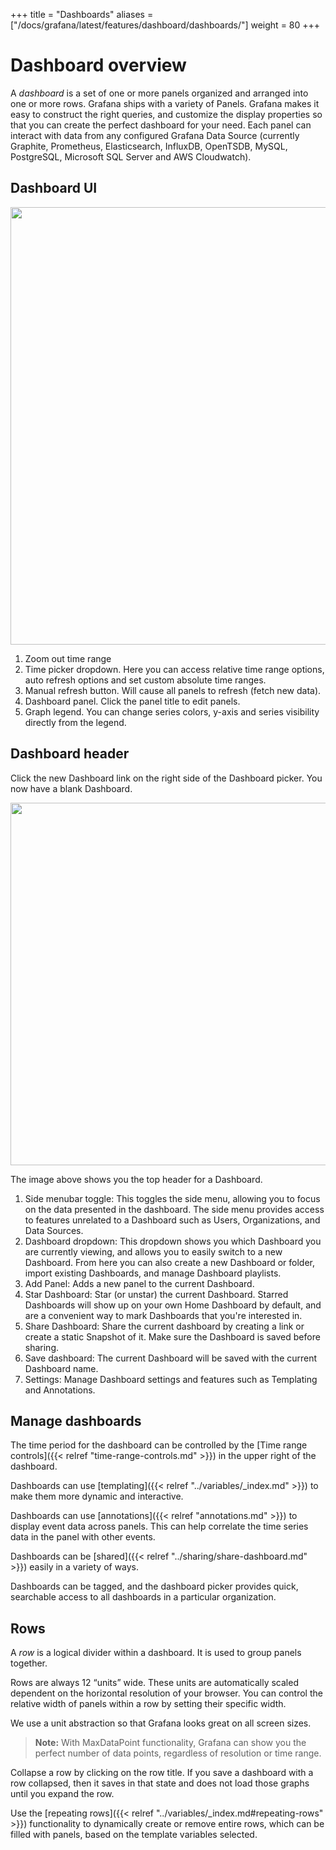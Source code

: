 +++
title = "Dashboards"
aliases = ["/docs/grafana/latest/features/dashboard/dashboards/"]
weight = 80
+++

# Dashboard overview

A _dashboard_ is a set of one or more panels organized and arranged into one or more rows. Grafana ships with a variety of Panels. Grafana makes it easy to construct the right queries, and customize the display properties so that you can create the perfect dashboard for your need. Each panel can interact with data from any configured Grafana Data Source (currently Graphite, Prometheus, Elasticsearch, InfluxDB, OpenTSDB, MySQL, PostgreSQL, Microsoft SQL Server and AWS Cloudwatch).

## Dashboard UI

<img src="/img/docs/v50/dashboard_annotated.png" class="no-shadow" width="700px">

1. Zoom out time range
1. Time picker dropdown. Here you can access relative time range options, auto refresh options and set custom absolute time ranges.
1. Manual refresh button. Will cause all panels to refresh (fetch new data).
1. Dashboard panel. Click the panel title to edit panels.
1. Graph legend. You can change series colors, y-axis and series visibility directly from the legend.

## Dashboard header

Click the new Dashboard link on the right side of the Dashboard picker. You now have a blank Dashboard.

<img class="no-shadow" src="/img/docs/v50/top_nav_annotated.png" width="580px">

The image above shows you the top header for a Dashboard.

1. Side menubar toggle: This toggles the side menu, allowing you to focus on the data presented in the dashboard. The side menu provides access to features unrelated to a Dashboard such as Users, Organizations, and Data Sources.
1. Dashboard dropdown: This dropdown shows you which Dashboard you are currently viewing, and allows you to easily switch to a new Dashboard. From here you can also create a new Dashboard or folder, import existing Dashboards, and manage Dashboard playlists.
1. Add Panel: Adds a new panel to the current Dashboard.
1. Star Dashboard: Star (or unstar) the current Dashboard. Starred Dashboards will show up on your own Home Dashboard by default, and are a convenient way to mark Dashboards that you're interested in.
1. Share Dashboard: Share the current dashboard by creating a link or create a static Snapshot of it. Make sure the Dashboard is saved before sharing.
1. Save dashboard: The current Dashboard will be saved with the current Dashboard name.
1. Settings: Manage Dashboard settings and features such as Templating and Annotations.

## Manage dashboards

The time period for the dashboard can be controlled by the [Time range controls]({{< relref "time-range-controls.md" >}}) in the upper right of the dashboard.

Dashboards can use [templating]({{< relref "../variables/_index.md" >}}) to make them more dynamic and interactive.

Dashboards can use [annotations]({{< relref "annotations.md" >}}) to display event data across panels. This can help correlate the time series data in the panel with other events.

Dashboards can be [shared]({{< relref "../sharing/share-dashboard.md" >}}) easily in a variety of ways.

Dashboards can be tagged, and the dashboard picker provides quick, searchable access to all dashboards in a particular organization.

## Rows

A *row* is a logical divider within a dashboard. It is used to group panels together.

Rows are always 12 “units” wide. These units are automatically scaled dependent on the horizontal resolution of your browser. You can control the relative width of panels within a row by setting their specific width.

We use a unit abstraction so that Grafana looks great on all screen sizes.

 > **Note:** With MaxDataPoint functionality, Grafana can show you the perfect number of data points, regardless of resolution or time range.

Collapse a row by clicking on the row title. If you save a dashboard with a row collapsed, then it saves in that state and does not load those graphs until you expand the row.

Use the [repeating rows]({{< relref "../variables/_index.md#repeating-rows" >}}) functionality to dynamically create or remove entire rows, which can be filled with panels, based on the template variables selected.

